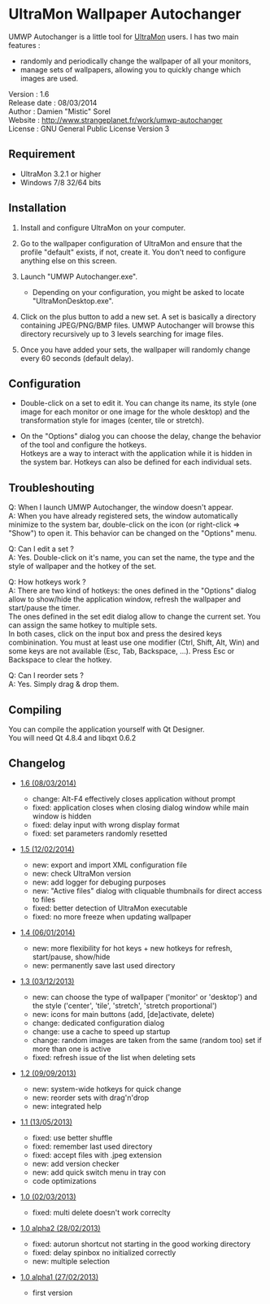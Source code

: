 UltraMon Wallpaper Autochanger
================

UMWP Autochanger is a little tool for [UltraMon](http://www.realtimesoft.com/ultramon/) users. I has two main features :
* randomly and periodically change the wallpaper of all your monitors,
* manage sets of wallpapers, allowing you to quickly change which images are used.

Version       : 1.6  
Release date  : 08/03/2014  
Author        : Damien "Mistic" Sorel  
Website       : http://www.strangeplanet.fr/work/umwp-autochanger  
License       : GNU General Public License Version 3  


## Requirement
* UltraMon 3.2.1 or higher
* Windows 7/8 32/64 bits


## Installation
1. Install and configure UltraMon on your computer.

2. Go to the wallpaper configuration of UltraMon and ensure that the profile "default" exists, if not, create it. You don't need to configure anything else on this screen.

3. Launch "UMWP Autochanger.exe".
    * Depending on your configuration, you might be asked to locate "UltraMonDesktop.exe".

4. Click on the plus button to add a new set. A set is basically a directory containing JPEG/PNG/BMP files. UMWP Autochanger will browse this directory recursively up to 3 levels searching for image files.

5. Once you have added your sets, the wallpaper will randomly change every 60 seconds (default delay).


## Configuration
* Double-click on a set to edit it. You can change its name, its style (one image for each monitor or one image for the whole desktop) and the transformation style for images (center, tile or stretch).

* On the "Options" dialog you can choose the delay, change the behavior of the tool and configure the hotkeys.  
Hotkeys are a way to interact with the application while it is hidden in the system bar. Hotkeys can also be defined for each individual sets.


## Troubleshouting
Q: When I launch UMWP Autochanger, the window doesn't appear.  
A: When you have already registered sets, the window automatically minimize to the system bar, double-click on the icon (or right-click => "Show") to open it. This behavior can be changed on the "Options" menu.

Q: Can I edit a set ?  
A: Yes. Double-click on it's name, you can set the name, the type and the style of wallpaper and the hotkey of the set.

Q: How hotkeys work ?  
A: There are two kind of hotkeys: the ones defined in the "Options" dialog allow to show/hide the application window, refresh the wallpaper and start/pause the timer.  
The ones defined in the set edit dialog allow to change the current set. You can assign the same hotkey to multiple sets.  
In both cases, click on the input box and press the desired keys combinination. You must at least use one modifier (Ctrl, Shift, Alt, Win) and some keys are not available (Esc, Tab, Backspace, ...). Press Esc or Backspace to clear the hotkey.

Q: Can I reorder sets ?  
A: Yes. Simply drag & drop them.


## Compiling
You can compile the application yourself with Qt Designer.  
You will need Qt 4.8.4 and libqxt 0.6.2


## Changelog
* [1.6 (08/03/2014)](http://www.strangeplanet.fr/work/umwp-autochanger/download.php?ver=1.6)
    * change: Alt-F4 effectively closes application without prompt
    * fixed: application closes when closing dialog window while main window is hidden
    * fixed: delay input with wrong display format
    * fixed: set parameters randomly resetted

* [1.5 (12/02/2014)](http://www.strangeplanet.fr/work/umwp-autochanger/download.php?ver=1.5)
    * new: export and import XML configuration file
    * new: check UltraMon version
    * new: add logger for debuging purposes
    * new: "Active files" dialog with cliquable thumbnails for direct access to files
    * fixed: better detection of UltraMon executable
    * fixed: no more freeze when updating wallpaper

* [1.4 (06/01/2014)](http://www.strangeplanet.fr/work/umwp-autochanger/download.php?ver=1.4)
    * new: more flexibility for hot keys + new hotkeys for refresh, start/pause, show/hide
    * new: permanently save last used directory

* [1.3 (03/12/2013)](http://www.strangeplanet.fr/work/umwp-autochanger/download.php?ver=1.3)
    * new: can choose the type of wallpaper ('monitor' or 'desktop') and the style ('center', 'tile', 'stretch', 'stretch proportional')
    * new: icons for main buttons (add, [de]activate, delete)
    * change: dedicated configuration dialog
    * change: use a cache to speed up startup
    * change: random images are taken from the same (random too) set if more than one is active
    * fixed: refresh issue of the list when deleting sets

* [1.2 (09/09/2013)](http://www.strangeplanet.fr/work/umwp-autochanger/download.php?ver=1.2)
    * new: system-wide hotkeys for quick change
    * new: reorder sets with drag'n'drop
    * new: integrated help

* [1.1 (13/05/2013)](http://www.strangeplanet.fr/work/umwp-autochanger/download.php?ver=1.1)
    * fixed: use better shuffle
    * fixed: remember last used directory
    * fixed: accept files with .jpeg extension
    * new: add version checker
    * new: add quick switch menu in tray con
    * code optimizations

* [1.0 (02/03/2013)](http://www.strangeplanet.fr/work/umwp-autochanger/download.php?ver=1.0)
    * fixed: multi delete doesn't work correclty

* [1.0 alpha2 (28/02/2013)](http://www.strangeplanet.fr/work/umwp-autochanger/download.php?ver=1.0a2)
    * fixed: autorun shortcut not starting in the good working directory
    * fixed: delay spinbox no initialized correctly
    * new: multiple selection

* [1.0 alpha1 (27/02/2013)](http://www.strangeplanet.fr/work/umwp-autochanger/download.php?ver=1.0a1)
    * first version
